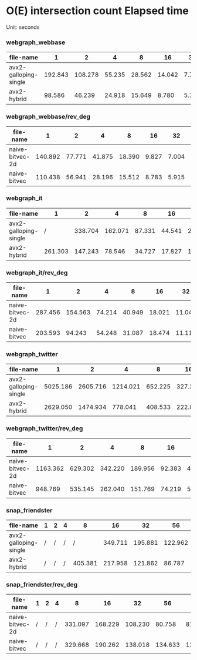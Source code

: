 # O(E) intersection count Elapsed time


Unit: seconds


### webgraph_webbase

file-name | 1 | 2 | 4 | 8 | 16 | 32 | 56 | 64
--- | --- | --- | --- | --- | --- | --- | --- | ---
avx2-galloping-single | 192.843 | 108.278 | 55.235 | 28.562 | 14.042 | 7.759 | 6.180 | 6.927
avx2-hybrid | 98.586 | 46.239 | 24.918 | 15.649 | 8.780 | 5.736 | 4.422 | 4.681


### webgraph_webbase/rev_deg

file-name | 1 | 2 | 4 | 8 | 16 | 32 | 56 | 64
--- | --- | --- | --- | --- | --- | --- | --- | ---
naive-bitvec-2d | 140.892 | 77.771 | 41.875 | 18.390 | 9.827 | 7.004 | 6.253 | 5.340
naive-bitvec | 110.438 | 56.941 | 28.196 | 15.512 | 8.783 | 5.915 | 4.369 | 4.773


### webgraph_it

file-name | 1 | 2 | 4 | 8 | 16 | 32 | 56 | 64
--- | --- | --- | --- | --- | --- | --- | --- | ---
avx2-galloping-single | / | 338.704 | 162.071 | 87.331 | 44.541 | 24.177 | 18.161 | 17.986
avx2-hybrid | 261.303 | 147.243 | 78.546 | 34.727 | 17.827 | 10.740 | 9.470 | 10.856


### webgraph_it/rev_deg

file-name | 1 | 2 | 4 | 8 | 16 | 32 | 56 | 64
--- | --- | --- | --- | --- | --- | --- | --- | ---
naive-bitvec-2d | 287.456 | 154.563 | 74.214 | 40.949 | 18.021 | 11.044 | 11.417 | 12.365
naive-bitvec | 203.593 | 94.243 | 54.248 | 31.087 | 18.474 | 11.111 | 8.488 | 8.666


### webgraph_twitter

file-name | 1 | 2 | 4 | 8 | 16 | 32 | 56 | 64
--- | --- | --- | --- | --- | --- | --- | --- | ---
avx2-galloping-single | 5025.186 | 2605.716 | 1214.021 | 652.225 | 327.335 | 192.484 | 119.728 | 116.085
avx2-hybrid | 2629.050 | 1474.934 | 778.041 | 408.533 | 222.888 | 128.809 | 94.356 | 80.548


### webgraph_twitter/rev_deg

file-name | 1 | 2 | 4 | 8 | 16 | 32 | 56 | 64
--- | --- | --- | --- | --- | --- | --- | --- | ---
naive-bitvec-2d | 1163.362 | 629.302 | 342.220 | 189.956 | 92.383 | 48.960 | 42.639 | 49.039
naive-bitvec | 948.769 | 535.145 | 262.040 | 151.769 | 74.219 | 57.705 | 47.074 | 47.281


### snap_friendster

file-name | 1 | 2 | 4 | 8 | 16 | 32 | 56 | 64
--- | --- | --- | --- | --- | --- | --- | --- | ---
avx2-galloping-single | / | / | / | / | 349.711 | 195.881 | 122.962 | 119.832
avx2-hybrid | / | / | / | 405.381 | 217.958 | 121.862 | 86.787 | 98.886


### snap_friendster/rev_deg

file-name | 1 | 2 | 4 | 8 | 16 | 32 | 56 | 64
--- | --- | --- | --- | --- | --- | --- | --- | ---
naive-bitvec-2d | / | / | / | 331.097 | 168.229 | 108.230 | 80.758 | 81.148
naive-bitvec | / | / | / | 329.668 | 190.262 | 138.018 | 134.633 | 135.930
